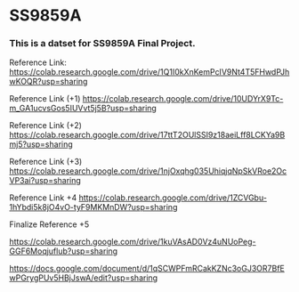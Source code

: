 # SS9859A

### This is a datset for SS9859A Final Project.

Reference Link:
https://colab.research.google.com/drive/1Q1I0kXnKemPcIV9Nt4T5FHwdPJhwKOQR?usp=sharing

Reference Link (+1)
https://colab.research.google.com/drive/10UDYrX9Tc-m_GA1ucvsGos5IUVvt5j5B?usp=sharing

Reference Link (+2)
https://colab.research.google.com/drive/17ttT2OUlSSI9z18aeiLff8LCKYa9Bmj5?usp=sharing

Reference Link (+3)
https://colab.research.google.com/drive/1njOxqhg035UhiqjqNpSkVRoe2OcVP3ai?usp=sharing

Reference Link +4
https://colab.research.google.com/drive/1ZCVGbu-1hYbdi5k8jO4vO-tyF9MKMnDW?usp=sharing

Finalize Reference +5

https://colab.research.google.com/drive/1kuVAsAD0Vz4uNUoPeg-GGF6Moqjuflub?usp=sharing


https://docs.google.com/document/d/1qSCWPFmRCakKZNc3oGJ3OR7BfEwPGrygPUv5HBjJswA/edit?usp=sharing

